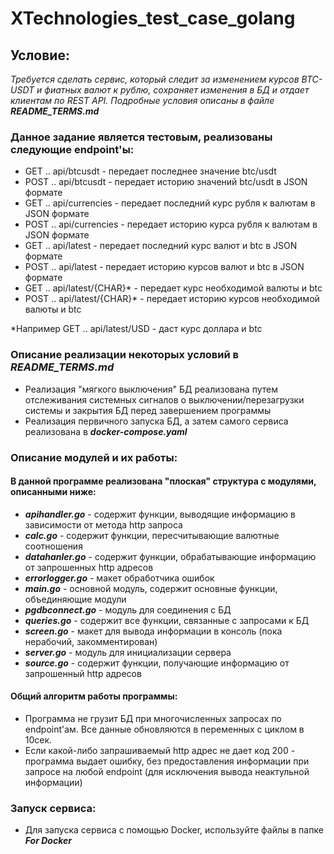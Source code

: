 # XTechnologies_test_case_golang
## Условие: 
*Требуется сделать сервис, который следит за изменением курсов BTC-USDT и фиатных валют к рублю, сохраняет изменения в БД и отдает клиентам по REST API.*
*Подробные условия описаны в файле **README_TERMS.md***
### Данное задание является тестовым, реализованы следующие endpoint'ы:
 - GET .. api/btcusdt - передает последнее значение btc/usdt
 - POST .. api/btcusdt - передает историю значений btc/usdt в JSON формате
 - GET .. api/currencies - передает последний курс рубля к валютам в JSON формате
 - POST .. api/currencies - передает историю курса рубля к валютам в JSON формате
 - GET .. api/latest - передает последний курс валют и btc в JSON формате
 - POST .. api/latest - передает историю курсов валют и btc в JSON формате
 - GET .. api/latest/{CHAR}* - передает курс необходимой валюты и btc
 - POST .. api/latest/{CHAR}* - передает историю курсов необходимой валюты и btc
 
*Например GET .. api/latest/USD - даст курс доллара и btc
### Описание реализации некоторых условий в ***README_TERMS.md***
- Реализация "мягкого выключения" БД реализована путем отслеживания системных сигналов о выключении/перезагрузки системы и закрытия БД перед завершением программы
- Реализация первичного запуска БД, а затем самого сервиса реализована в ***docker-compose.yaml***

### Описание модулей и их работы:
#### В данной программе реализована "плоская" структура с модулями, описанными ниже:
- ***apihandler.go*** - содержит функции, выводящие информацию в зависимости от метода http запроса
- ***calc.go*** - содержит функции, пересчитывающие валютные соотношения
- ***datahanler.go*** - содержит функции, обрабатывающие информацию от запрошенных http адресов
- ***errorlogger.go*** - макет обработчика ошибок
- ***main.go*** - основной модуль, содержит основные функции, объединяющие модули
- ***pgdbconnect.go*** - модуль для соединения с БД
- ***queries.go*** - содержит все функции, связанные с запросами к БД
- ***screen.go*** - макет для вывода информации в консоль (пока нерабочий, закомментирован)
- ***server.go*** - модуль для инициализации сервера
- ***source.go*** - содержит функции, получающие информацию от запрошенный http адресов
#### Общий алгоритм работы программы:
- Программа не грузит БД при многочисленных запросах по endpoint'ам. Все данные обновляются в переменных с циклом в 10сек.
- Если какой-либо запрашиваемый http адрес не дает код 200 - программа выдает ошибку, без предоставления информации при запросе на любой endpoint (для исключения вывода неактульной информации)

### Запуск сервиса:
- Для запуска сервиса с помощью Docker, используйте файлы в папке ***For Docker***

